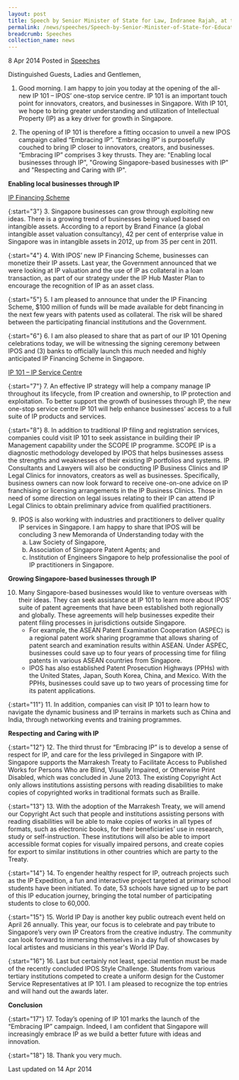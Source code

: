 ```yaml
---
layout: post
title: Speech by Senior Minister of State for Law, Indranee Rajah, at the Official Opening of IP 101
permalink: /news/speeches/Speech-by-Senior-Minister-of-State-for-Education-and-Law-Ms-Indranee-Rajah-at-the-Official-Opening-of-IP-101-on-Tuesday-8th-April-2014-at-Manulife-Centre
breadcrumb: Speeches
collection_name: news
---
```


8 Apr 2014 Posted in [Speeches](/news/speeches)

Distinguished Guests, Ladies and Gentlemen,


1. Good morning. I am happy to join you today at the opening of the all-new IP 101 – IPOS’ one-stop service centre.  IP 101 is an important touch point for innovators, creators, and businesses in Singapore. With IP 101, we hope to bring greater understanding and utilization of Intellectual Property (IP) as a key driver for growth in Singapore.  

2. The opening of IP 101 is therefore a fitting occasion to unveil a new IPOS campaign called “Embracing IP”.  “Embracing IP” is purposefully couched to bring IP closer to innovators, creators, and businesses.  “Embracing IP” comprises 3 key thrusts.  They are: "Enabling local businesses through IP", "Growing Singapore-based businesses with IP" and "Respecting and Caring with IP".   

**Enabling local businesses through IP**

<u>IP Financing Scheme</u> 

{:start="3"}
3. Singapore businesses can grow through exploiting new ideas. There is a growing trend of businesses being valued based on intangible assets. According to a report by Brand Finance (a global intangible asset valuation consultancy), 42 per cent of enterprise value in Singapore was in intangible assets in 2012, up from 35 per cent in 2011.   

{:start="4"}
4. With IPOS’ new IP Financing Scheme, businesses can monetize their IP assets.  Last year, the Government announced that we were looking at IP valuation and the use of IP as collateral in a loan transaction, as part of our strategy under the IP Hub Master Plan to encourage the recognition of IP as an asset class.

{:start="5"}
5. I am pleased to announce that under the IP Financing Scheme, $100 million of funds will be made available for debt financing in the next few years with patents used as collateral.  The risk will be shared between the participating financial institutions and the Government.

{:start="6"}
6. I am also pleased to share that as part of our IP 101 Opening celebrations today, we will be witnessing the signing ceremony between IPOS and (3) banks to officially launch this much needed and highly anticipated IP Financing Scheme in Singapore.

<u>IP 101 – IP Service Centre</u>

{:start="7"}
7. An effective IP strategy will help a company manage IP throughout its lifecycle, from IP creation and ownership, to IP protection and exploitation.  To better support the growth of businesses through IP, the new one-stop service centre IP 101 will help enhance businesses’ access to a full suite of IP products and services.  

{:start="8"}
8. In addition to traditional IP filing and registration services, companies could visit IP 101 to seek assistance in building their IP Management capability under the SCOPE IP programme.  SCOPE IP is a diagnostic methodology developed by IPOS that helps businesses assess the strengths and weaknesses of their existing IP portfolios and systems.  IP Consultants and Lawyers will also be conducting IP Business Clinics and IP Legal Clinics for innovators, creators as well as businesses. Specifically, business owners can now look forward to receive one-on-one advice on IP franchising or licensing arrangements in the IP Business Clinics. Those in need of some direction on legal issues relating to their IP can attend IP Legal Clinics to obtain preliminary advice from qualified practitioners.

<ol start="9">
<li>IPOS is also working with industries and practitioners to deliver quality IP services in Singapore. I am happy to share that IPOS will be concluding 3 new Memoranda of Understanding today with the

<ol style="list-style-type: lower-alpha">

<li>Law Society of Singapore, </li>
<li>Association of Singapore Patent Agents; and </li>
<li>Institution of Engineers Singapore
to help professionalise the pool of IP practitioners in Singapore. </li>
</ol>

</li>
</ol>


**Growing Singapore-based businesses through IP**

<ol start="10">
<li>Many Singapore-based businesses would like to venture overseas with their ideas. They can seek assistance at IP 101 to learn more about IPOS’ suite of patent agreements that have been established both regionally and globally.  These agreements will help businesses expedite their patent filing processes in jurisdictions outside Singapore.  

<ul>
<li>For example, the ASEAN Patent Examination Cooperation (ASPEC) is a regional patent work sharing programme that allows sharing of patent search and examination results within ASEAN.  Under ASPEC, businesses could save up to four years of processing time for filing patents in various ASEAN countries from Singapore.  </li>
<li>IPOS has also established Patent Prosecution Highways (PPHs) with the United States, Japan, South Korea, China, and Mexico.  With the PPHs, businesses could save up to two years of processing time for its patent applications.  </li>
</ul>

</li>
</ol>

{:start="11"}
11. In addition, companies can visit IP 101 to learn how to navigate the dynamic business and IP terrains in markets such as China and India, through networking events and training programmes.

**Respecting and Caring with IP**

{:start="12"}
12. The third thrust for “Embracing IP” is to develop a sense of respect for IP, and care for the less privileged in Singapore with IP.  Singapore supports the Marrakesh Treaty to Facilitate Access to Published Works for Persons Who are Blind, Visually Impaired, or Otherwise Print Disabled, which was concluded in June 2013. The existing Copyright Act only allows institutions assisting persons with reading disabilities to make copies of copyrighted works in traditional formats such as Braille.  

{:start="13"}
13. With the adoption of the Marrakesh Treaty, we will amend our Copyright Act such that people and institutions assisting persons with reading disabilities will be able to make copies of works in all types of formats, such as electronic books, for their beneficiaries’ use in research, study or self-instruction. These institutions will also be able to import accessible format copies for visually impaired persons, and create copies for export to similar institutions in other countries which are party to the Treaty.

{:start="14"}
14. To engender healthy respect for IP, outreach projects such as the IP Expedition, a fun and interactive project targeted at primary school students have been initiated.  To date, 53 schools have signed up to be part of this IP education journey, bringing the total number of participating students to close to 60,000.

{:start="15"}
15. World IP Day is another key public outreach event held on April 26 annually. This year, our focus is to celebrate and pay tribute to Singapore’s very own IP Creators from the creative industry. The community can look forward to immersing themselves in a day full of showcases by local artistes and musicians in this year's World IP Day.

{:start="16"}
16. Last but certainly not least, special mention must be made of the recently concluded IPOS Style Challenge.  Students from various tertiary institutions competed to create a uniform design for the Customer Service Representatives at IP 101. I am pleased to recognize the top entries and will hand out the awards later.

**Conclusion**

{:start="17"}
17. Today’s opening of IP 101 marks the launch of the “Embracing IP” campaign. Indeed, I am confident that Singapore will increasingly embrace IP as we build a better future with ideas and innovation.     

{:start="18"}
18. Thank you very much.

<p class="right-side-updated">Last updated on 14 Apr 2014</p>
